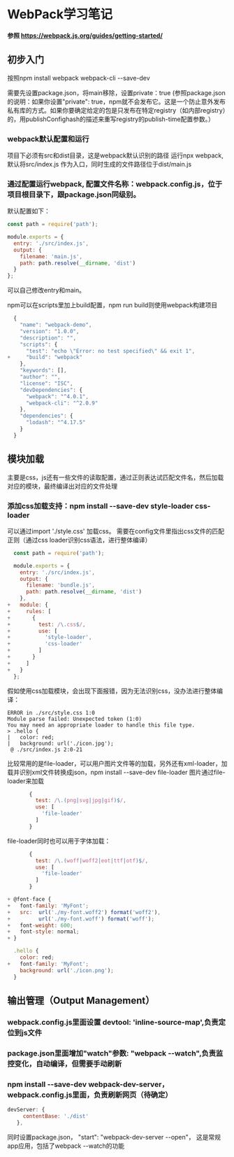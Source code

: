# WebPack学习笔记 

#### 参照 https://webpack.js.org/guides/getting-started/

## 初步入门

按照npm install webpack webpack-cli --save-dev

需要先设置package.json，将main移除，设置private：true
(参照package.json的说明：如果你设置"private": true，npm就不会发布它。这是一个防止意外发布私有库的方式。如果你要确定给定的包是只发布在特定registry（如内部registry）的，用publishConfighash的描述来重写registry的publish-time配置参数。）

### webpack默认配置和运行
项目下必须有src和dist目录，这是webpack默认识别的路径
运行npx webpack, 默认将src/index.js 作为入口，同时生成的文件路径位于dist/main.js

### 通过配置运行webpack, 配置文件名称：webpack.config.js，位于项目根目录下，跟package.json同级别。
默认配置如下：
```javascript
const path = require('path');

module.exports = {
  entry: './src/index.js',
  output: {
    filename: 'main.js',
    path: path.resolve(__dirname, 'dist')
  }
};
```
可以自己修改entry和main。

npm可以在scripts里加上build配置，npm run build则使用webpack构建项目
```javascript
  {
    "name": "webpack-demo",
    "version": "1.0.0",
    "description": "",
    "scripts": {
      "test": "echo \"Error: no test specified\" && exit 1",
+     "build": "webpack"
    },
    "keywords": [],
    "author": "",
    "license": "ISC",
    "devDependencies": {
      "webpack": "^4.0.1",
      "webpack-cli": "^2.0.9"
    },
    "dependencies": {
      "lodash": "^4.17.5"
    }
  }
```

## 模块加载
主要是css，js还有一些文件的读取配置，通过正则表达试匹配文件名，然后加载对应的模块，最终编译出对应的文件处理

### 添加css加载支持：npm install --save-dev style-loader css-loader
可以通过import './style.css' 加载css。
需要在config文件里指出css文件的匹配正则（通过css loader识别css语法，进行整体编译）
```javascript
  const path = require('path');

  module.exports = {
    entry: './src/index.js',
    output: {
      filename: 'bundle.js',
      path: path.resolve(__dirname, 'dist')
    },
+   module: {
+     rules: [
+       {
+         test: /\.css$/,
+         use: [
+           'style-loader',
+           'css-loader'
+         ]
+       }
+     ]
+   }
  };
```
假如使用css加载模块，会出现下面报错，因为无法识别css，没办法进行整体编译：
```
ERROR in ./src/style.css 1:0
Module parse failed: Unexpected token (1:0)
You may need an appropriate loader to handle this file type.
> .hello {
|   color: red;
|   background: url('./icon.jpg');
 @ ./src/index.js 2:0-21
```

比较常用的是file-loader，可以用户图片文件等的加载，另外还有xml-loader，加载并识别xml文件转换成json，npm install --save-dev file-loader
图片通过file-loader来加载
```javascript
       {
         test: /\.(png|svg|jpg|gif)$/,
         use: [
           'file-loader'
         ]
       }
```
file-loader同时也可以用于字体加载：
```javascript
       {
         test: /\.(woff|woff2|eot|ttf|otf)$/,
         use: [
           'file-loader'
         ]
       }
```
```javascript
+ @font-face {
+   font-family: 'MyFont';
+   src:  url('./my-font.woff2') format('woff2'),
+         url('./my-font.woff') format('woff');
+   font-weight: 600;
+   font-style: normal;
+ }

  .hello {
    color: red;
+   font-family: 'MyFont';
    background: url('./icon.png');
  }
```

## 输出管理（Output Management）

### webpack.config.js里面设置 devtool: 'inline-source-map',负责定位到js文件

### package.json里面增加"watch"参数: "webpack --watch",负责监控变化，自动编译，但需要手动刷新

### npm install --save-dev webpack-dev-server， webpack.config.js里面，负责刷新网页（待确定）
```javascript
devServer: {
     contentBase: './dist'
   },
```
同时设置package.json， "start": "webpack-dev-server --open"， 这是常规app应用，包括了webpack --watch的功能
